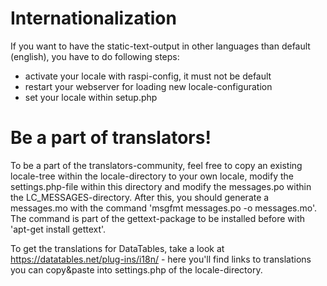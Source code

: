 # Internationalization
If you want to have the static-text-output in other languages than default 
(english), you have to do following steps:
* activate your locale with raspi-config, it must not be default
* restart your webserver for loading new locale-configuration
* set your locale within setup.php

# Be a part of translators!
To be a part of the translators-community, feel free to copy an existing 
locale-tree within the locale-directory to your own locale, modify the 
settings.php-file within this directory and modify the messages.po within
the LC_MESSAGES-directory. After this, you should generate a messages.mo
with the command 'msgfmt messages.po -o messages.mo'. The command is part
of the gettext-package to be installed before with 'apt-get install gettext'.

To get the translations for DataTables, take a look at
https://datatables.net/plug-ins/i18n/ - here you'll find links to translations
you can copy&paste into settings.php of the locale-directory.
